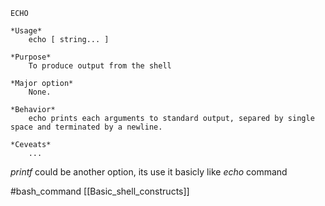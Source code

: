 ```
ECHO

*Usage*
	echo [ string... ]

*Purpose*
	To produce output from the shell

*Major option*
	None.

*Behavior*
	echo prints each arguments to standard output, separed by single space and terminated by a newline.

*Ceveats*
	...
```

*printf* could be another option, its use it basicly like *echo* command

#bash_command
[[Basic_shell_constructs]]
